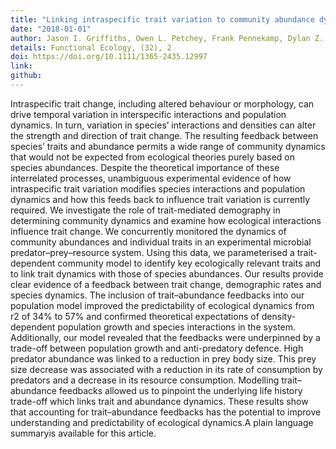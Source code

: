 ```yaml
---
title: "Linking intraspecific trait variation to community abundance dynamics improves ecological predictability by revealing a growth–defence trade-off"
date: "2018-01-01"
author: Jason I. Griffiths, Owen L. Petchey, Frank Pennekamp, Dylan Z. Childs
details: Functional Ecology, (32), 2
doi: https://doi.org/10.1111/1365-2435.12997
link:
github:
---
```


Intraspecific trait change, including altered behaviour or morphology, can drive temporal variation in interspecific interactions and population dynamics. In turn, variation in species’ interactions and densities can alter the strength and direction of trait change. The resulting feedback between species’ traits and abundance permits a wide range of community dynamics that would not be expected from ecological theories purely based on species abundances. Despite the theoretical importance of these interrelated processes, unambiguous experimental evidence of how intraspecific trait variation modifies species interactions and population dynamics and how this feeds back to influence trait variation is currently required. We investigate the role of trait-mediated demography in determining community dynamics and examine how ecological interactions influence trait change. We concurrently monitored the dynamics of community abundances and individual traits in an experimental microbial predator–prey–resource system. Using this data, we parameterised a trait-dependent community model to identify key ecologically relevant traits and to link trait dynamics with those of species abundances. Our results provide clear evidence of a feedback between trait change, demographic rates and species dynamics. The inclusion of trait–abundance feedbacks into our population model improved the predictability of ecological dynamics from r2 of 34% to 57% and confirmed theoretical expectations of density-dependent population growth and species interactions in the system. Additionally, our model revealed that the feedbacks were underpinned by a trade-off between population growth and anti-predatory defence. High predator abundance was linked to a reduction in prey body size. This prey size decrease was associated with a reduction in its rate of consumption by predators and a decrease in its resource consumption. Modelling trait–abundance feedbacks allowed us to pinpoint the underlying life history trade-off which links trait and abundance dynamics. These results show that accounting for trait–abundance feedbacks has the potential to improve understanding and predictability of ecological dynamics.A plain language summaryis available for this article.